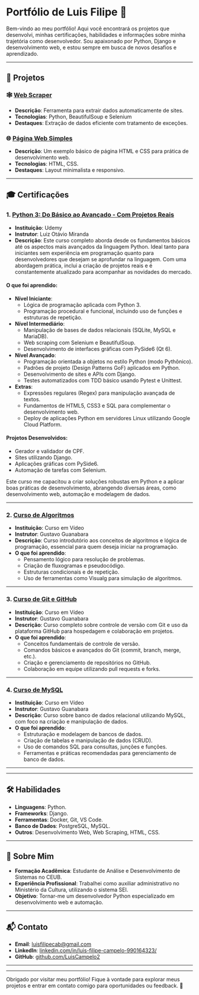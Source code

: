 # Portfólio de Luis Filipe 🌟

Bem-vindo ao meu portfólio! Aqui você encontrará os projetos que desenvolvi, minhas certificações, habilidades e informações sobre minha trajetória como desenvolvedor. Sou apaixonado por Python, Django e desenvolvimento web, e estou sempre em busca de novos desafios e aprendizado.

---

## 📁 Projetos



### 🕸️ [Web Scraper](./Projetos/WebScraping)
- **Descrição**: Ferramenta para extrair dados automaticamente de sites.
- **Tecnologias**: Python, BeautifulSoup e Selenium
- **Destaques**: Extração de dados eficiente com tratamento de exceções.

### 🌐 [Página Web Simples](./Projetos/PaginaSimples)
- **Descrição**: Um exemplo básico de página HTML e CSS para prática de desenvolvimento web.
- **Tecnologias**: HTML, CSS.
- **Destaques**: Layout minimalista e responsivo.

---

## 🎓 Certificações

### 1. [Python 3: Do Básico ao Avançado - Com Projetos Reais](Certificados/Certificado_Python_Udemy.pdf)
- **Instituição**: Udemy  
- **Instrutor**: Luiz Otávio Miranda  
- **Descrição**: Este curso completo aborda desde os fundamentos básicos até os aspectos mais avançados da linguagem Python. Ideal tanto para iniciantes sem experiência em programação quanto para desenvolvedores que desejam se aprofundar na linguagem. Com uma abordagem prática, inclui a criação de projetos reais e é constantemente atualizado para acompanhar as novidades do mercado.  

#### O que foi aprendido:
- **Nível Iniciante**:
  - Lógica de programação aplicada com Python 3.
  - Programação procedural e funcional, incluindo uso de funções e estruturas de repetição.
- **Nível Intermediário**:
  - Manipulação de bases de dados relacionais (SQLite, MySQL e MariaDB).
  - Web scraping com Selenium e BeautifulSoup.
  - Desenvolvimento de interfaces gráficas com PySide6 (Qt 6).
- **Nível Avançado**:
  - Programação orientada a objetos no estilo Python (modo Pythônico).
  - Padrões de projeto (Design Patterns GoF) aplicados em Python.
  - Desenvolvimento de sites e APIs com Django.
  - Testes automatizados com TDD básico usando Pytest e Unittest.
- **Extras**:
  - Expressões regulares (Regex) para manipulação avançada de textos.
  - Fundamentos de HTML5, CSS3 e SQL para complementar o desenvolvimento web.
  - Deploy de aplicações Python em servidores Linux utilizando Google Cloud Platform.

#### Projetos Desenvolvidos:
- Gerador e validador de CPF.
- Sites utilizando Django.
- Aplicações gráficas com PySide6.
- Automação de tarefas com Selenium.

Este curso me capacitou a criar soluções robustas em Python e a aplicar boas práticas de desenvolvimento, abrangendo diversas áreas, como desenvolvimento web, automação e modelagem de dados.


---

### 2. [Curso de Algoritmos](Certificados/CertificadoAlgoritmo.pdf)
- **Instituição**: Curso em Vídeo  
- **Instrutor**: Gustavo Guanabara  
- **Descrição**: Curso introdutório aos conceitos de algoritmos e lógica de programação, essencial para quem deseja iniciar na programação.  
- **O que foi aprendido**:
  - Pensamento lógico para resolução de problemas.
  - Criação de fluxogramas e pseudocódigo.
  - Estruturas condicionais e de repetição.
  - Uso de ferramentas como Visualg para simulação de algoritmos.

---

### 3. [Curso de Git e GitHub](Certificados/CertificadoGit.pdf)
- **Instituição**: Curso em Vídeo  
- **Instrutor**: Gustavo Guanabara  
- **Descrição**: Curso completo sobre controle de versão com Git e uso da plataforma GitHub para hospedagem e colaboração em projetos.  
- **O que foi aprendido**:
  - Conceitos fundamentais de controle de versão.
  - Comandos básicos e avançados do Git (commit, branch, merge, etc.).
  - Criação e gerenciamento de repositórios no GitHub.
  - Colaboração em equipe utilizando pull requests e forks.

---

### 4. [Curso de MySQL](Certificados/CertificadoMySQL.pdf)
- **Instituição**: Curso em Vídeo  
- **Instrutor**: Gustavo Guanabara  
- **Descrição**: Curso sobre banco de dados relacional utilizando MySQL, com foco na criação e manipulação de dados.  
- **O que foi aprendido**:
  - Estruturação e modelagem de bancos de dados.
  - Criação de tabelas e manipulação de dados (CRUD).
  - Uso de comandos SQL para consultas, junções e funções.
  - Ferramentas e práticas recomendadas para gerenciamento de banco de dados.

---



---

## 🛠️ Habilidades
- **Linguagens**: Python.
- **Frameworks**: Django.
- **Ferramentas**: Docker, Git, VS Code.
- **Banco de Dados**: PostgreSQL, MySQL.
- **Outros**: Desenvolvimento Web, Web Scraping, HTML, CSS.

---

## 🎯 Sobre Mim
- **Formação Acadêmica**: Estudante de Análise e Desenvolvimento de Sistemas no CEUB.
- **Experiência Profissional**: Trabalhei como auxiliar administrativo no Ministério da Cultura, utilizando o sistema SEI.
- **Objetivo**: Tornar-me um desenvolvedor Python especializado em desenvolvimento web e automação.

---

## 📬 Contato
- **Email**: luisfilipecab@gmail.com
- **LinkedIn**: [linkedin.com/in/luis-filipe-campelo-990164323/](https://www.linkedin.com/in/luis-filipe-campelo-990164323/)
- **GitHub**: [github.com/LuisCampelo2](https://github.com/LuisCampelo2)

---



---

Obrigado por visitar meu portfólio! Fique à vontade para explorar meus projetos e entrar em contato comigo para oportunidades ou feedback. 🚀



